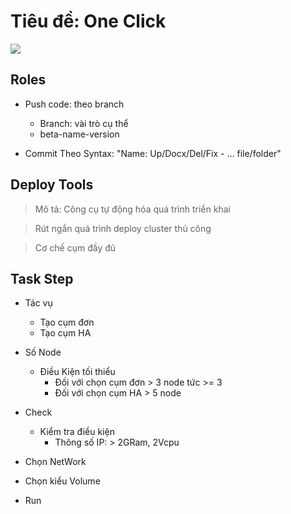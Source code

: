 # Tiêu đề: One Click

<img src="https://iili.io/HMNQyl4.png" />


## Roles

- Push code: theo branch 
  
  + Branch: vài trò cụ thể
  + beta-name-version

- Commit Theo Syntax: "Name: Up/Docx/Del/Fix - ... file/folder"

## Deploy Tools


> Mô tả: Công cụ tự động hóa quá trình triển khai

> Rút ngắn quá trình deploy cluster thủ công

> Cơ chế cụm đầy đủ

## Task Step
- Tác vụ 
	
	+ Tạo cụm đơn
	+ Tạo cụm HA

- Số Node
	+ Điều Kiện tối thiểu
		- Đối với chọn cụm đơn > 3 node tức >= 3
		- Đối với chọn cụm HA > 5 node

- Check
	+ Kiểm tra điều kiện
		- Thông số IP: > 2GRam, 2Vcpu

- Chọn NetWork

- Chọn kiểu Volume

- Run
